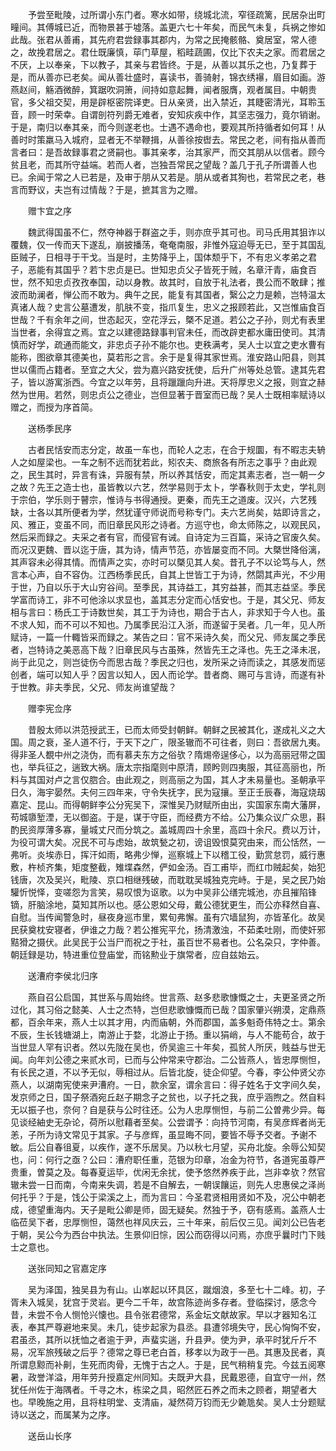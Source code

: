 <!-- { "loadSidebar": true } -->
　　予尝至毗陵，过所谓小东门者。寒水如带，绕城北流，窄径疏篱，民居杂出町疃间。其傅城已近，而物景甚于墟落。盖更六七十年矣，而民气未复，兵祸之惨如此哉。张君从善甫，其先府君尝録事其郡内，为常之民掩骸骼、奠居室，常人德之，故挽君居之。君仕既廉慎，荜门草屋，稻畦蔬圃，仅比下农夫之家。而君居之不厌，上以奉亲，下以教子，其亲与君皆终。于是，从善以其乐之也，乃复葬于是，而从善亦已老矣。闻从善壮盛时，喜读书，善骑射，锦衣绣襮，眉目如画。游燕赵间，觞酒微醉，箕踞吹洞箫，间持如意起舞，闻者服膺，观者属目。中朝贵官，多父祖交契，用是辟枢密院译吏。日从亲贤，出入禁近，其睫密清光，耳聆玉音，顾一时荣幸。自谓剖符列爵无难者，安知疢疾中作，其坚志强力，竟尔销谢。于是，南归以奉其亲，而今则遂老也。士遇不遇命也，要观其所持循者如何耳！从善时时策羸马入城府，显者无不举鞭揖，从善徐按辔去。常民之老，间有指从善而言者曰：是吾故録事君之贤嗣也。事其亲孝，治其家严，而交其朋从以信者。顾今贫且老，而其所守益端。若而人者，岂独吾常民之望哉？盖几于孔子所谓善人也已。余闻于常之人已若是，及审于朋从又若是。朋从或者其狥也，若常民之老，巷言而野议，夫岂有过情哉？于是，摭其言为之赠。

　　赠卞宜之序

　　魏武得国虽不仁，然夺神器于群盗之手，则亦庶乎其可也。司马氏用其狙诈以覆魏，仅一传而天下遂乱，崩披播荡，奄奄南服，非惟外寇迫辱无已，至于其国乱臣贼子，日相寻于干戈。当是时，主势降乎上，国体颓乎下，不有忠义孝弟之君子，恶能有其国乎？若卞忠贞是已。世知忠贞父子皆死于贼，名章汗青，庙食百世，然不知忠贞孜孜奉国，动以身教。故其时，自放于礼法者，畏公而不敢肆；推波而助澜者，惮公而不敢为。典午之民，能复有其国者，繄公之力是赖，岂特温太真诸人哉？史言公墓遭发，肌肤不变，指爪复生，忠义之报顾若此，又岂惟庙食百世哉？千有余年之间，世态起灭，空花浮云，槩不足道。若公之子孙，则尤有表里当世者，余得宜之焉。宜之以建德路録事判官未任，而改辟吏都水庸田使司。其清慎而好学，疏通而能文，非忠贞子孙不能尔也。吏秩满考，吴人士以宜之吏水曹有能称，图欲章其德美也，莫若形之言。余于是复得其家世焉。淮安路山阳县，则其世以儒而占籍者。至宜之大父，尝为嘉兴路安抚使，后升广州等处总管。逮其先君子，皆以游寓浙西。今宜之以年劳，且将躐躐向升进。天将厚忠义之报，则宜之赫然为世用。若然，则忠贞公之德业，岂但显著于晋室而已哉？吴人士既相率赋诗以赠之，而授为序首简。

　　送杨季民序

　　古者民恬安而志分定，故虽一车也，而轮人之志，在合于规圜，有不暇志夫辀人之如屋梁也。一车之制不远而犹若此，矧农夫、商旅各有所志之事乎？由此观之，民生其时，异言有诛，异服有禁，所以养其恬安，而定其素志者，岂一朝一夕之故？先王之造士也，虽皆教以六艺，然学易则于太卜，学春秋则于太史，学礼则于宗伯，学乐则于瞽宗，惟诗与书得通授。更秦，而先王之道废。汉兴，六艺残缺，士各以其所便者为学，然犹谨守师说而号称专门。夫六艺尚矣，姑即诗言之，风、雅正，变虽不同，而旧章民风形之诗者。方巡守也，命太师陈之，以观民风，然后采而録之。夫采之者有官，而侵官有诫。自诗定为三百篇，采诗之官废久矣。而况汉更魏、晋以迄于唐，其为诗，情声节范，亦皆屡变而不同。大槩世降俗漓，其声容未必得其情。而情声之实，亦时可以槩见其人矣。昔孔子不以论笃与人，然言本心声，自不容伪。江西杨季民氏，自其上世皆工于为诗，然閟其声光，不少用于世，乃自以乐于大山穷谷间。至季民，其诗益工，其穷益甚，而其志益坚。季民学富而诗工，非不可他涂以求显也，盖其志分定而心恬安也。于是，其父兄、师友相与言曰：杨氏工于诗数世矣，其工于为诗也，期合于古人，非求知于今人也。虽不求人知，而不可以不知也。乃属季民沿江入浙，而遂留于吴者。几一年，见人所赋诗，一篇一什輙皆采而録之。某告之曰：官不采诗久矣，而父兄、师友属之季民者，岂特诗之美恶高下哉？旧章民风与古虽殊，然皆先王之泽也。先王之泽未冺，尚于此见之，则岂徒伤今而思古哉？季民之归也，发所采之诗而读之，其感发而惩创者，端可以知人乎？因言以知人，因人而论学。昔者商、赐可与言诗，而遂有补于世教。非夫季民，父兄、师友尚谁望哉？

　　赠李宪佥序

　　昔殷太师以洪范授武王，已而太师受封朝鲜。朝鲜之民被其化，遂成礼义之大国。周之衰，圣人道不行，于天下之广，限圣辙而不可往者，则曰：吾欲居九夷。得非圣人覩中州之浇伪，而有慕夫东方之俗欤？隋焬帝逞侈心，以为高丽冠带之国也，举兵征之，遄致大祸。唐太宗指麾则中原清，顾盻则四夷服，其征高丽也，所料与其国对卢之言仅脗合。由此观之，则高丽之为国，其人才未易量也。圣朝承平日久，海宇晏然。夫何三四年来，守令失抚字，民为寇攘。至正壬辰春，海寇烧刼嘉定、昆山。而得朝鲜李公分宪吴下，深惟吴乃财赋所由出，实国家东南大藩屏，苟城隳堑湮，无以御盗。于是，谋于守臣，而经费方不给。公乃集众议广众思，斟酌民资厚薄多寡，量城丈尺而分筑之。盖城周四十余里，高四十余尺。费以万计，为役可谓大矣。况民不可与虑始，故筑甃之初，谤诅毁恨莫究由来，而公恬然，一弗听。炎埃赤日，挥汗如雨，略弗少惮，巡察城上下以稽工役，勤赏怠罚，威行惠敷，杵桢齐集，矩度整截，雉堞森然，俨如金汤。百工甫毕，而红巾贼起矣，始犯钱唐，次及吴兴，毗陵、京口相继残破，而耽耽吴城独克完峙。于是，吴之民乃始驩忻悦怿，变嗟怨为言笑，易叹恨为讴歌。以为中吴非公缮完城池，亦且摧陷锋镝，肝脑涂地，莫知其所以也。感公恩如父母，戴公德犹更生，而公亦释然自喜、自慰。当传闻警急时，昼夜身巡市里，累旬弗懈。虽有穴墙鼠狗，亦皆革化。故吴民获奠枕安寝者，伊谁之力哉？若公推宪平允，扬清激浊，不茹柔吐刚，而使奸邪黠猾之摄伏。此吴民于公当尸而祝之于社，虽百世不易者也。公名朶只，字仲善。朝廷録是功，特进重位登庙堂，而铭勲业于旗常者，应自兹始云。

　　送漕府李侯北归序

　　燕自召公启国，其世系与周始终。世言燕、赵多悲歌慷慨之士，夫更圣贤之所过化，其习俗之懿美、人士之杰特，岂但悲歌慷慨而已哉？国家肇兴朔漠，定鼎燕都，百余年来，燕人士以其才用，内而庙朝，外而郡国，盖多魁奇伟特之士。第余不辰，生长钱塘湖上，南游止于婺，北游止于扬。重以狷峭，与人不能苟合，故于当世显人罕有识者。然以先陇在吴也，侨吴逾三十年矣，孤贫人所厌，贱益与世无闻。向年刘公德之来贰水司，已而与公仲常来守郡治。二公皆燕人，皆忠厚恻怛，有长民之道，不以予无似，辱相过从。后皆北旋，徒企仰望。今春，李公仲贤父亦燕人，以湖南宪使来尹漕府。一日，款余室，谓余言曰：得子姓名于文字间久矣，发京师之日，国子祭酒宛丘赵子期念子之贫也，以子托之我，庶乎涵煦之。然自料无以振子也，奈何？自是获与公时往还。公为人忠厚恻怛，与前二公曽弗少异。每见谈经紬史无杂论，荷所以慰藉者至矣。公尝谓予：向持节河南，有吴彦辉者尚无恙，子所为诗文常见于其家。子与彦辉，虽显晦不同，要皆不辱予交者。予谢不敏。后公自春徂夏，以疾作，遂不乐居吴。乃以秋七月望，买舟北旋。余辱公知契也，问：何行之亟？公曰：漕府职任重，范银为印章，冶金为符节，各道宪虽尊严贵重，曽莫之及。每春夏运毕，优闲无余扰，使予悠然养疾于此，岂非幸欤？然官辙未尝一日而南，今南来失调，若是不自解去，一朝误饟运，则先人忠惠侯之泽尚何托乎？于是，饯公于梁溪之上，而为言曰：今圣君贤相用贤如不及，况公中朝老成，德望重海内。天子是毗公卿是师，固无疑矣。然独于予，窃有感焉。盖燕人士临莅吴下者，忠厚恻怛，蔼然也祥风庆云，三十年来，前后仅三见。闻刘公已告老于朝，吴公今为西台中执法。生景仰旧悰，因公而窃得以问焉，亦庶乎曩时门下贱士之意也。

　　送张同知之官嘉定序

　　吴为泽国，独吴县为有山。山崒起以环具区，蹴烟浪，多至七十二峰。初，子胥未入城吴，犹宫于灵岩。更今二千年，故宫陈迹尚多存者。登临探讨，感念今昔，未尝不令人恻怆兴懐也。县令张君德常，系金坛文献故家。早以才器知名江表，奉其严尊避地来吴。未几，徒步起家为县丞。县遭邻境失守，民心恟恟不安，君虽丞，其所以抚恤之者逾于尹，声蜚实遄，升县尹。使为尹，承平时犹斤斤不易，况军旅残破之后乎？德常之尊已老白首，移孝以为政于一邑。其惠及民者，真所谓息黥而补劓，生死而肉骨，无愧于古之人。于是，民气稍稍复完。今兹五阅寒暑，政誉洋溢，用年劳升授嘉定州同知。夫既尹大县，民戴恩德，自宜守一州，然犹任州佐于海隅者。千寻之木，栋梁之具，昭然匠石养之而未之顾者，期望者大也。早晚施之用，且将柱明堂、支清庙，凝然荷万钧而无少臲卼矣。吴人士分题赋诗以送之，而属某为之序。

　　送岳山长序

